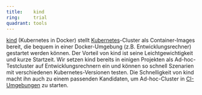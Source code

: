 ```yaml
---
title:    kind  
ring:     trial  
quadrant: tools
---
```


[kind][kind] (Kubernetes in Docker) stellt [Kubernetes][kubernetes]-Cluster als Container-Images bereit, die bequem in
einer Docker-Umgebung (z.B. Entwicklungsrechner) gestartet werden können. Der Vorteil von kind ist seine
Leichtgewichtigkeit und kurze Startzeit. Wir setzen kind bereits in einigen Projekten als Ad-hoc-Testcluster auf
Entwicklungsrechnern ein und können so schnell Szenarien mit verschiedenen Kubernetes-Versionen testen. Die
Schnelligkeit von kind macht ihn auch zu einem passenden Kandidaten, um Ad-hoc-Cluster in [CI-Umgebungen][cicd] zu
starten.

[kind]: https://kind.sigs.k8s.io/
[cicd]: /concepts-and-methods/ci-cd
[kubernetes]: /platforms/kubernetes

